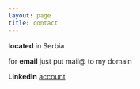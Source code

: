 ```yaml
---
layout: page
title: contact
---
```


__located__ in Serbia

for __email__ just put mail@ to my domain

__LinkedIn__ [account](https://www.linkedin.com/in/petardjurkovic/)
